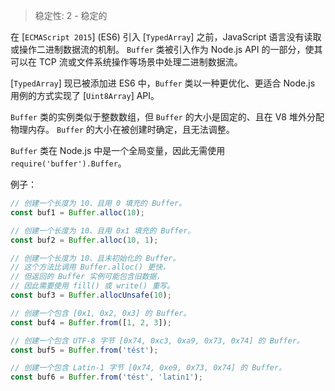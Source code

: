 
<!--introduced_in=v0.10.0-->

> 稳定性: 2 - 稳定的

在 [`ECMAScript 2015`] (ES6) 引入 [`TypedArray`] 之前，JavaScript 语言没有读取或操作二进制数据流的机制。
`Buffer` 类被引入作为 Node.js API 的一部分，使其可以在 TCP 流或文件系统操作等场景中处理二进制数据流。

[`TypedArray`] 现已被添加进 ES6 中，`Buffer` 类以一种更优化、更适合 Node.js 用例的方式实现了 [`Uint8Array`] API。

`Buffer` 类的实例类似于整数数组，但 `Buffer` 的大小是固定的、且在 V8 堆外分配物理内存。
`Buffer` 的大小在被创建时确定，且无法调整。

`Buffer` 类在 Node.js 中是一个全局变量，因此无需使用 `require('buffer').Buffer`。

例子：

```js
// 创建一个长度为 10、且用 0 填充的 Buffer。
const buf1 = Buffer.alloc(10);

// 创建一个长度为 10、且用 0x1 填充的 Buffer。 
const buf2 = Buffer.alloc(10, 1);

// 创建一个长度为 10、且未初始化的 Buffer。
// 这个方法比调用 Buffer.alloc() 更快，
// 但返回的 Buffer 实例可能包含旧数据，
// 因此需要使用 fill() 或 write() 重写。
const buf3 = Buffer.allocUnsafe(10);

// 创建一个包含 [0x1, 0x2, 0x3] 的 Buffer。
const buf4 = Buffer.from([1, 2, 3]);

// 创建一个包含 UTF-8 字节 [0x74, 0xc3, 0xa9, 0x73, 0x74] 的 Buffer。
const buf5 = Buffer.from('tést');

// 创建一个包含 Latin-1 字节 [0x74, 0xe9, 0x73, 0x74] 的 Buffer。
const buf6 = Buffer.from('tést', 'latin1');
```

